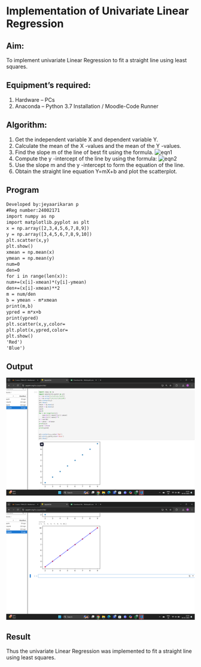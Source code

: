 # Implementation of Univariate Linear Regression
## Aim:
To implement univariate Linear Regression to fit a straight line using least squares.
## Equipment’s required:
1.	Hardware – PCs
2.	Anaconda – Python 3.7 Installation / Moodle-Code Runner
## Algorithm:
1.	Get the independent variable X and dependent variable Y.
2.	Calculate the mean of the X -values and the mean of the Y -values.
3.	Find the slope m of the line of best fit using the formula.
 ![eqn1](./eq1.jpg)
4.	Compute the y -intercept of the line by using the formula:
![eqn2](./eq2.jpg)  
5.	Use the slope m and the y -intercept to form the equation of the line.
6.	Obtain the straight line equation Y=mX+b and plot the scatterplot.
## Program
```
Developed by:jeyaarikaran p
#Reg number:24002171
import numpy as np
import matplotlib.pyplot as plt
x = np.array([2,3,4,5,6,7,8,9])
y = np.array([3,4,5,6,7,8,9,10])
plt.scatter(x,y)
plt.show()
xmean = np.mean(x)
ymean = np.mean(y)
num=0
den=0
for i in range(len(x)):
num+=(x[i]-xmean)*(y[i]-ymean)
den+=(x[i]-xmean)**2
m = num/den
b = ymean - m*xmean
print(m,b)
ypred = m*x+b
print(ypred)
plt.scatter(x,y,color=
plt.plot(x,ypred,color=
plt.show()
'Red')
'Blue')
```
## Output
![alt text](<Screenshot 2025-01-03 155148-1.png>)


![alt text](<Screenshot 2025-01-03 155202-1.png>)
## Result
Thus the univariate Linear Regression was implemented to fit a straight line using least squares.
